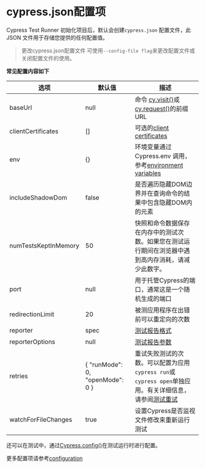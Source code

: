 # cypress.json配置项

Cypress Test Runner 初始化项目后，默认会创建`cypress.json` 配置文件，此 JSON 文件用于存储您提供的任何配置值。

>  更改cypress.json配置文件
>  可使用`--config-file flag`来更改配置文件或关闭配置文件的使用。

**常见配置内容如下**

| 选项                 | 默认值                          | 描述                                                                                                                                                        |
| -------------------- | ------------------------------- | ----------------------------------------------------------------------------------------------------------------------------------------------------------- |
| baseUrl              | null                            | 命令 [cy.visit()](https://docs.cypress.io/api/commands/visit)或[cy.request()](https://docs.cypress.io/api/commands/request)的前缀URL                        |
| clientCertificates   | []                              | 可选的[client certificates](https://docs.cypress.io/guides/references/client-certificates)                                                                  |
| env                  | {}                              | 环境变量通过Cypress.env 调用，参考[environment variables](https://docs.cypress.io/guides/guides/environment-variables)                                      |
| includeShadowDom     | false                           | 是否遍历隐藏DOM边界并在查询命令的结果中包含隐藏DOM内的元素                                                                                                  |
| numTestsKeptInMemory | 50                              | 快照和命令数据保存在内存中的测试次数。如果您在测试运行期间在浏览器中遇到高内存消耗，请减少此数字。                                                          |
| port                 | null                            | 用于托管Cypress的端口，通常这是一个随机生成的端口                                                                                                           |
| redirectionLimit     | 20                              | 被测应用程序在出错前可以重定向的次数                                                                                                                        |
| reporter             | spec                            | [测试报告格式](https://docs.cypress.io/guides/tooling/reporters)                                                                                            |
| reporterOptions      | null                            | [测试报告参数](https://docs.cypress.io/guides/tooling/reporters#Reporter-Options)                                                                           |
| retries              | { "runMode": 0, "openMode": 0 } | 重试失败测试的次数。可以配置为应用`cypress run`或`cypress open`单独应用。有关详细信息，请参阅[测试重试](https://docs.cypress.io/guides/guides/test-retries) |
| watchForFileChanges  | true                            | 设置Cypress是否监视文件修改来重新运行测试                                                                                                                   |

还可以在测试中，通过[Cypress.config()](https://docs.cypress.io/api/cypress-api/config)在测试运行时进行配置。

更多配置项请参考[configuration](https://docs.cypress.io/guides/references/configuration#cypress-json)


